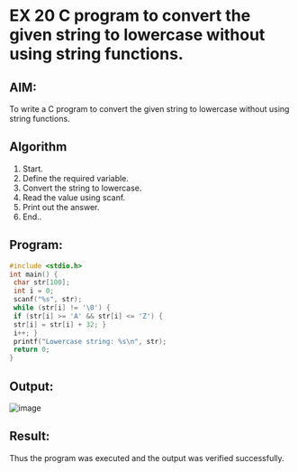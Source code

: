 # EX 20 C program to convert the given string to lowercase without using string functions.
## AIM:
To write a C program to convert the given string to lowercase without using string functions.

## Algorithm
1. Start.
2. Define the required variable.
3. Convert the string to lowercase.
4. Read the value using scanf.
5. Print out the answer.
6. End..
   

## Program:
```c
#include <stdio.h>
int main() {
 char str[100];
 int i = 0;
 scanf("%s", str); 
 while (str[i] != '\0') {
 if (str[i] >= 'A' && str[i] <= 'Z') {
 str[i] = str[i] + 32; }
 i++; }
 printf("Lowercase string: %s\n", str);
 return 0;
}

```

## Output:
![image](https://github.com/user-attachments/assets/b8827d15-acb9-443e-b6b6-220e6bd83eed)




## Result:
Thus the program was executed and the output was verified successfully.
